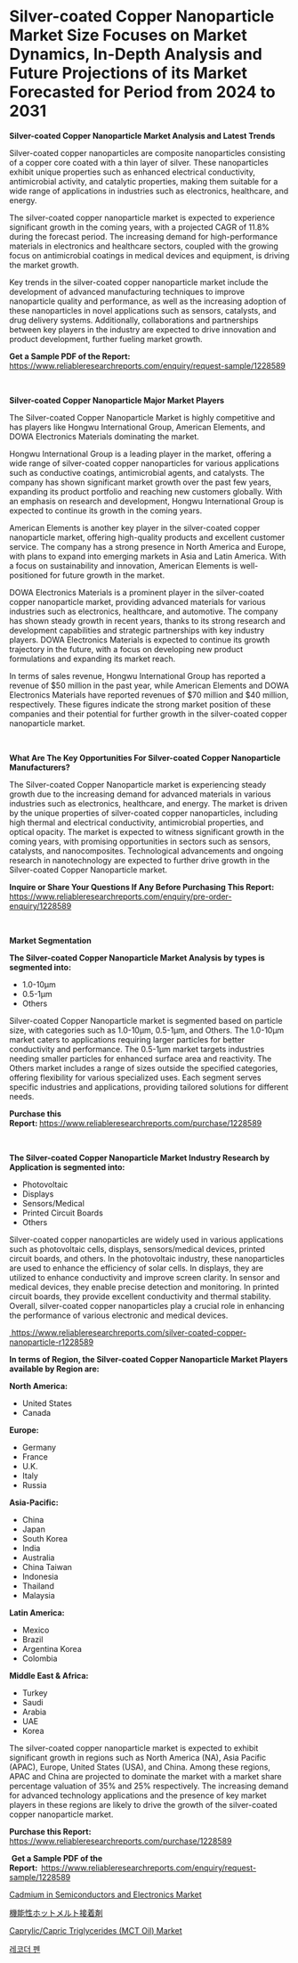 <p><h1>Silver-coated Copper Nanoparticle Market Size Focuses on Market Dynamics, In-Depth Analysis and Future Projections of its Market Forecasted for Period from 2024 to 2031</h1></p><p><strong>Silver-coated Copper Nanoparticle Market Analysis and Latest Trends</strong></p>
<p><p>Silver-coated copper nanoparticles are composite nanoparticles consisting of a copper core coated with a thin layer of silver. These nanoparticles exhibit unique properties such as enhanced electrical conductivity, antimicrobial activity, and catalytic properties, making them suitable for a wide range of applications in industries such as electronics, healthcare, and energy.</p><p>The silver-coated copper nanoparticle market is expected to experience significant growth in the coming years, with a projected CAGR of 11.8% during the forecast period. The increasing demand for high-performance materials in electronics and healthcare sectors, coupled with the growing focus on antimicrobial coatings in medical devices and equipment, is driving the market growth.</p><p>Key trends in the silver-coated copper nanoparticle market include the development of advanced manufacturing techniques to improve nanoparticle quality and performance, as well as the increasing adoption of these nanoparticles in novel applications such as sensors, catalysts, and drug delivery systems. Additionally, collaborations and partnerships between key players in the industry are expected to drive innovation and product development, further fueling market growth.</p></p>
<p><strong>Get a Sample PDF of the Report:&nbsp;</strong> <a href="https://www.reliableresearchreports.com/enquiry/request-sample/1228589">https://www.reliableresearchreports.com/enquiry/request-sample/1228589</a></p>
<p>&nbsp;</p>
<p><strong>Silver-coated Copper Nanoparticle Major Market Players</strong></p>
<p><p>The Silver-coated Copper Nanoparticle Market is highly competitive and has players like Hongwu International Group, American Elements, and DOWA Electronics Materials dominating the market. </p><p>Hongwu International Group is a leading player in the market, offering a wide range of silver-coated copper nanoparticles for various applications such as conductive coatings, antimicrobial agents, and catalysts. The company has shown significant market growth over the past few years, expanding its product portfolio and reaching new customers globally. With an emphasis on research and development, Hongwu International Group is expected to continue its growth in the coming years.</p><p>American Elements is another key player in the silver-coated copper nanoparticle market, offering high-quality products and excellent customer service. The company has a strong presence in North America and Europe, with plans to expand into emerging markets in Asia and Latin America. With a focus on sustainability and innovation, American Elements is well-positioned for future growth in the market.</p><p>DOWA Electronics Materials is a prominent player in the silver-coated copper nanoparticle market, providing advanced materials for various industries such as electronics, healthcare, and automotive. The company has shown steady growth in recent years, thanks to its strong research and development capabilities and strategic partnerships with key industry players. DOWA Electronics Materials is expected to continue its growth trajectory in the future, with a focus on developing new product formulations and expanding its market reach.</p><p>In terms of sales revenue, Hongwu International Group has reported a revenue of $50 million in the past year, while American Elements and DOWA Electronics Materials have reported revenues of $70 million and $40 million, respectively. These figures indicate the strong market position of these companies and their potential for further growth in the silver-coated copper nanoparticle market.</p></p>
<p>&nbsp;</p>
<p><strong>What Are The Key Opportunities For Silver-coated Copper Nanoparticle Manufacturers?</strong></p>
<p><p>The Silver-coated Copper Nanoparticle market is experiencing steady growth due to the increasing demand for advanced materials in various industries such as electronics, healthcare, and energy. The market is driven by the unique properties of silver-coated copper nanoparticles, including high thermal and electrical conductivity, antimicrobial properties, and optical opacity. The market is expected to witness significant growth in the coming years, with promising opportunities in sectors such as sensors, catalysts, and nanocomposites. Technological advancements and ongoing research in nanotechnology are expected to further drive growth in the Silver-coated Copper Nanoparticle market.</p></p>
<p><strong>Inquire or Share Your Questions If Any Before Purchasing This Report:</strong> <a href="https://www.reliableresearchreports.com/enquiry/pre-order-enquiry/1228589">https://www.reliableresearchreports.com/enquiry/pre-order-enquiry/1228589</a></p>
<p>&nbsp;</p>
<p><strong>Market Segmentation</strong></p>
<p><strong>The Silver-coated Copper Nanoparticle Market Analysis by types is segmented into:</strong></p>
<p><ul><li>1.0-10μm</li><li>0.5-1μm</li><li>Others</li></ul></p>
<p><p>Silver-coated Copper Nanoparticle market is segmented based on particle size, with categories such as 1.0-10μm, 0.5-1μm, and Others. The 1.0-10μm market caters to applications requiring larger particles for better conductivity and performance. The 0.5-1μm market targets industries needing smaller particles for enhanced surface area and reactivity. The Others market includes a range of sizes outside the specified categories, offering flexibility for various specialized uses. Each segment serves specific industries and applications, providing tailored solutions for different needs.</p></p>
<p><strong>Purchase this Report:&nbsp;</strong><a href="https://www.reliableresearchreports.com/purchase/1228589">https://www.reliableresearchreports.com/purchase/1228589</a></p>
<p>&nbsp;</p>
<p><strong>The Silver-coated Copper Nanoparticle Market Industry Research by Application is segmented into:</strong></p>
<p><ul><li>Photovoltaic</li><li>Displays</li><li>Sensors/Medical</li><li>Printed Circuit Boards</li><li>Others</li></ul></p>
<p><p>Silver-coated copper nanoparticles are widely used in various applications such as photovoltaic cells, displays, sensors/medical devices, printed circuit boards, and others. In the photovoltaic industry, these nanoparticles are used to enhance the efficiency of solar cells. In displays, they are utilized to enhance conductivity and improve screen clarity. In sensor and medical devices, they enable precise detection and monitoring. In printed circuit boards, they provide excellent conductivity and thermal stability. Overall, silver-coated copper nanoparticles play a crucial role in enhancing the performance of various electronic and medical devices.</p></p>
<p><a href="https://www.reliableresearchreports.com/silver-coated-copper-nanoparticle-r1228589">&nbsp;https://www.reliableresearchreports.com/silver-coated-copper-nanoparticle-r1228589</a></p>
<p><strong>In terms of Region, the Silver-coated Copper Nanoparticle Market Players available by Region are:</strong></p>
<p>
    <p> <strong> North America: </strong>
        <ul>
            <li>United States</li>
            <li>Canada</li>
        </ul>
        </p> 
    <p> <strong> Europe: </strong>
        <ul>
            <li>Germany</li>
            <li>France</li>
            <li>U.K.</li>
            <li>Italy</li>
            <li>Russia</li>
        </ul>
        </p> 
    <p> <strong> Asia-Pacific: </strong>
        <ul>
            <li>China</li>
            <li>Japan</li>
            <li>South Korea</li>
            <li>India</li>
            <li>Australia</li>
            <li>China Taiwan</li>
            <li>Indonesia</li>
            <li>Thailand</li>
            <li>Malaysia</li>
        </ul>
        </p> 
    <p> <strong> Latin America: </strong>
        <ul>
            <li>Mexico</li>
            <li>Brazil</li>
            <li>Argentina Korea</li>
            <li>Colombia</li>
        </ul>
        </p> 
    <p> <strong> Middle East & Africa: </strong>
        <ul>
            <li>Turkey</li>
            <li>Saudi</li>
            <li>Arabia</li>
            <li>UAE</li>
            <li>Korea</li>
        </ul>
    </p>
    </p>
<p><p>The silver-coated copper nanoparticle market is expected to exhibit significant growth in regions such as North America (NA), Asia Pacific (APAC), Europe, United States (USA), and China. Among these regions, APAC and China are projected to dominate the market with a market share percentage valuation of 35% and 25% respectively. The increasing demand for advanced technology applications and the presence of key market players in these regions are likely to drive the growth of the silver-coated copper nanoparticle market.</p></p>
<p><strong>Purchase this Report: </strong><a href="https://www.reliableresearchreports.com/purchase/1228589">https://www.reliableresearchreports.com/purchase/1228589</a></p>
<p>&nbsp;<strong>Get a Sample PDF of the Report:&nbsp;&nbsp;</strong><a href="https://www.reliableresearchreports.com/enquiry/request-sample/1228589">https://www.reliableresearchreports.com/enquiry/request-sample/1228589</a></p>
<p><strong></strong></p>
<p><p><a href="https://github.com/angeliabkratze/Market-Research-Report-List-1/blob/main/cadmium-in-semiconductors-and-electronics-market.md">Cadmium in Semiconductors and Electronics Market</a></p><p><a href="https://github.com/DayanaRunolfsdottir/Market-Research-Report-List-1/blob/main/2735465137664.md">機能性ホットメルト接着剤</a></p><p><a href="https://github.com/EveKerluke2023/Market-Research-Report-List-1/blob/main/capryliccapric-triglycerides-mct-oil-market.md">Caprylic/Capric Triglycerides (MCT Oil) Market</a></p><p><a href="https://github.com/hasanrajibul387/Market-Research-Report-List-1/blob/main/5822460143268.md">레코더 펜</a></p></p>